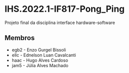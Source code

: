 # IHS.2022.1-IF817-Pong_Ping
Projeto final da disciplina interface hardware-software

## Membros

 - egb2 - Enzo Gurgel Bissoli
 - ellc - Ednelson Luan Cavalcanti
 - haac - Hugo Alves Cardoso
 - jam5 - Júlia Alves Machado
